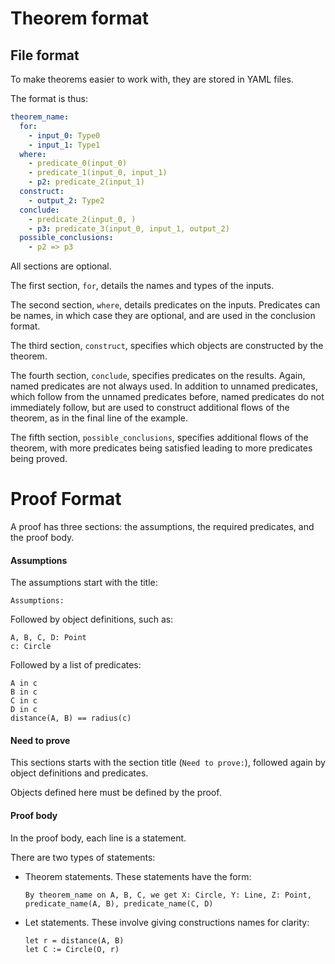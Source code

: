 # Theorem format

## File format

To make theorems easier to work with, they are stored in YAML files.


The format is thus:
```yaml
theorem_name:
  for:
    - input_0: Type0
    - input_1: Type1
  where:
    - predicate_0(input_0)
    - predicate_1(input_0, input_1)
    - p2: predicate_2(input_1)
  construct:
    - output_2: Type2
  conclude:
    - predicate_2(input_0, )
    - p3: predicate_3(input_0, input_1, output_2)
  possible_conclusions:
    - p2 => p3
```

All sections are optional.

The first section, `for`, details the names and types of the inputs.

The second section, `where`, details predicates on the inputs. Predicates can be names, in which case they are optional, and are used in the conclusion format.

The third section, `construct`, specifies which objects are constructed by the theorem.

The fourth section, `conclude`, specifies predicates on the results. Again, named predicates are not always used. In addition to unnamed predicates, which follow from the unnamed predicates before, named predicates do not immediately follow, but are used to construct additional flows of the theorem, as in the final line of the example.

The fifth section, `possible_conclusions`, specifies additional flows of the theorem, with more predicates being satisfied leading to more predicates being proved.



# Proof Format

A proof has three sections: the assumptions, the required predicates, and the proof body.

#### Assumptions

The assumptions start with the title:

```
Assumptions:
```

Followed by object definitions, such as:

```
A, B, C, D: Point
c: Circle
```

Followed by a list of predicates:

```
A in c
B in c
C in c
D in c
distance(A, B) == radius(c)
```

#### Need to prove

This sections starts with the section title (`Need to prove:`), followed again by object definitions and predicates.

Objects defined here must be defined by the proof.

#### Proof body

In the proof body, each line is a statement.

There are two types of statements:

* Theorem statements. These statements have the form:
  ```
  By theorem_name on A, B, C, we get X: Circle, Y: Line, Z: Point, predicate_name(A, B), predicate_name(C, D) 
  ```

* Let statements. These involve giving constructions names for clarity:
  ``` 
  let r = distance(A, B)
  let C := Circle(O, r)
  ```

